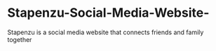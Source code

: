 # Stapenzu-Social-Media-Website-
Stapenzu is a social media website that connects friends and family together
